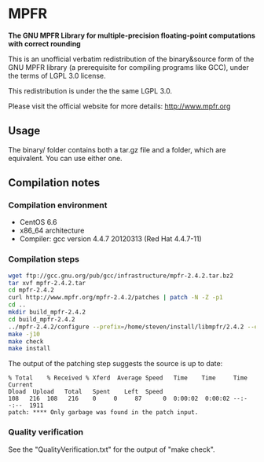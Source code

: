 # MPFR
**The GNU MPFR Library for multiple-precision floating-point computations with correct rounding**

This is an unofficial verbatim redistribution of the binary&source form of the GNU MPFR library (a prerequisite for compiling programs like GCC), under the terms of LGPL 3.0 license.

This redistribution is under the the same LGPL 3.0.

Please visit the official website for more details: http://www.mpfr.org

## Usage
The binary/ folder contains both a tar.gz file and a folder, which are equivalent. You can use either one.

## Compilation notes
### Compilation environment
* CentOS 6.6
* x86_64 architecture
* Compiler: gcc version 4.4.7 20120313 (Red Hat 4.4.7-11)

### Compilation steps
```bash
wget ftp://gcc.gnu.org/pub/gcc/infrastructure/mpfr-2.4.2.tar.bz2
tar xvf mpfr-2.4.2.tar
cd mpfr-2.4.2
curl http://www.mpfr.org/mpfr-2.4.2/patches | patch -N -Z -p1
cd ..
mkdir build_mpfr-2.4.2
cd build_mpfr-2.4.2
../mpfr-2.4.2/configure --prefix=/home/steven/install/libmpfr/2.4.2 --enable-thread-safe=yes --with-gmp=/home/steven/install/libgmp/4.3.2
make -j10
make check
make install
```

The output of the patching step suggests the source is up to date:
```shell
% Total    % Received % Xferd  Average Speed   Time    Time     Time  Current
Dload  Upload   Total   Spent    Left  Speed
108   216  108   216    0     0     87      0  0:00:02  0:00:02 --:--:--  1911
patch: **** Only garbage was found in the patch input.

```

### Quality verification
See the "QualityVerification.txt" for the output of "make check".

